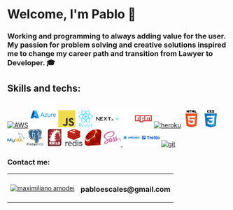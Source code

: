 # Welcome, I'm Pablo 👋

###  Working and programming to always adding value for the user. My passion for problem solving and creative solutions inspired me to change my career path and transition from Lawyer to Developer. 🎓

## Skills and techs:

<p>
  <a href="https://aws.amazon.com/" rel="nofollow" target="_blank"><img src="https://upload.wikimedia.org/wikipedia/commons/thumb/9/93/Amazon_Web_Services_Logo.svg/512px-Amazon_Web_Services_Logo.svg.png" alt="AWS" width="60" height="40" style="max-width: 100%;"></a>
  <a href="https://azure.microsoft.com/" rel="nofollow"><img src="https://github.com/devicons/devicon/blob/master/icons/azure/azure-original-wordmark.svg" alt="azure" width="60" height="60" style="max-width: 100%;"></a> 
  <a href="https://www.javascript.com/" rel="nofollow" target="_blank">
<img src="https://raw.githubusercontent.com/devicons/devicon/master/icons/javascript/javascript-original.svg" alt="javascript" width="40" height="40" style="max-width: 100%;"></a>
  <a href="https://reactjs.org/" rel="nofollow"><img src="https://github.com/devicons/devicon/blob/master/icons/react/react-original-wordmark.svg" alt="react" width="40" height="40" style="max-width: 100%;"></a>
  <a href="https://nextjs.org/" rel="nofollow"><img src="https://github.com/devicons/devicon/blob/master/icons/nextjs/nextjs-original-wordmark.svg" alt="nextjs" width="40" height="40" style="max-width: 100%;"></a>
  <a href="https://tailwindcss.com/" rel="nofollow"><img src="https://github.com/devicons/devicon/blob/master/icons/tailwindcss/tailwindcss-original-wordmark.svg" alt="tailwindccs" width="40" height="40" style="max-width: 100%;"></a>
  <a href="https://www.npmjs.com/" rel="nofollow"><img src="https://github.com/devicons/devicon/blob/master/icons/npm/npm-original-wordmark.svg" alt="npm" width="40" height="40" data-canonical-src="https://www.vectorlogo.zone/logos/heroku/heroku-icon.svg" style="max-width: 100%;"></a>
  <a href="https://heroku.com" rel="nofollow"><img src="https://camo.githubusercontent.com/df12cb598044a3f38efc1f45e3580558c324cf8789b79487125044eeebcc4dee/68747470733a2f2f7777772e766563746f726c6f676f2e7a6f6e652f6c6f676f732f6865726f6b752f6865726f6b752d69636f6e2e737667" alt="heroku" width="40" height="40" data-canonical-src="https://www.vectorlogo.zone/logos/heroku/heroku-icon.svg" style="max-width: 100%;"></a>
  <a href="https://www.w3.org/html/" rel="nofollow">
  <img src="https://raw.githubusercontent.com/devicons/devicon/master/icons/html5/html5-original-wordmark.svg" alt="html5" width="40" height="40" style="max-width: 100%;"></a>
   <a href="" rel="nofollow"><img src="https://raw.githubusercontent.com/devicons/devicon/master/icons/css3/css3-original-wordmark.svg" alt="css3" width="40" height="40" style="max-width: 100%;"></a>
  <a href="https://www.mysql.com/" rel="nofollow"> <img src="https://raw.githubusercontent.com/devicons/devicon/master/icons/mysql/mysql-original-wordmark.svg" alt="mysql" width="40" height="40" style="max-width: 100%;"></a>
  <a href="https://www.postgresql.org" rel="nofollow"> <img src="https://raw.githubusercontent.com/devicons/devicon/master/icons/postgresql/postgresql-original-wordmark.svg" alt="postgresql" width="40" height="40" style="max-width: 100%;"></a>
  <a href="https://rubyonrails.org" rel="nofollow"> <img src="https://raw.githubusercontent.com/devicons/devicon/master/icons/rails/rails-original-wordmark.svg" alt="rails" width="40" height="40" style="max-width: 100%;"></a>
  <a href="https://redis.io" rel="nofollow"> <img src="https://raw.githubusercontent.com/devicons/devicon/master/icons/redis/redis-original-wordmark.svg" alt="redis" width="40" height="40" style="max-width: 100%;"></a>
  <a href="https://www.ruby-lang.org/en/" rel="nofollow"> <img src="https://raw.githubusercontent.com/devicons/devicon/master/icons/ruby/ruby-original.svg" alt="ruby" width="40" height="40" style="max-width: 100%;"></a>
  <a href="https://sass-lang.com" rel="nofollow"> <img src="https://raw.githubusercontent.com/devicons/devicon/master/icons/sass/sass-original.svg" alt="sass" width="40" height="40" style="max-width: 100%;"> </a> <a href="https://webpack.js.org" rel="nofollow"> <img src="https://raw.githubusercontent.com/devicons/devicon/d00d0969292a6569d45b06d3f350f463a0107b0d/icons/webpack/webpack-original-wordmark.svg" alt="webpack" width="40" height="40" style="max-width: 100%;"></a>
  <a href="https://trello.com/es" rel="nofollow"> <img src="https://raw.githubusercontent.com/devicons/devicon/master/icons/trello/trello-plain-wordmark.svg" alt="bootstrap" width="40" height="40" style="max-width: 100%;"></a>
  <a href="https://git-scm.com/" rel="nofollow"> <img src="https://camo.githubusercontent.com/fbfcb9e3dc648adc93bef37c718db16c52f617ad055a26de6dc3c21865c3321d/68747470733a2f2f7777772e766563746f726c6f676f2e7a6f6e652f6c6f676f732f6769742d73636d2f6769742d73636d2d69636f6e2e737667" alt="git" width="40" height="40" style="max-width: 100%;"></a>
</p>

### Contact me:

<table><td><a href="https://www.linkedin.com/in/pabloescales/" rel="nofollow"><img align="center" src="https://camo.githubusercontent.com/28bbd2596707954793abeff9eb24d343c1c78b7bf184b90294b4b190c6097a65/68747470733a2f2f63646e2e6a7364656c6976722e6e65742f6e706d2f73696d706c652d69636f6e7340332e302e312f69636f6e732f6c696e6b6564696e2e737667" alt="maximiliano amodei" height="30" width="40" data-canonical-src="https://cdn.jsdelivr.net/npm/simple-icons@3.0.1/icons/linkedin.svg" style="max-width: 100%;"></a></td>

<td><a><h3>pabloescales@gmail.com</h3></td></table>
